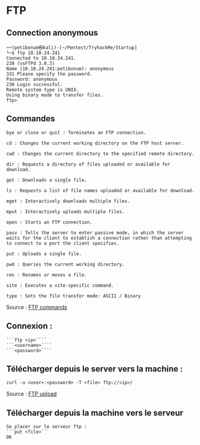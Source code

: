 # FTP

## Connection anonymous

    ──(petibonum㉿kali)-[~/Pentest/TryhackMe/Startup]
    └─$ ftp 10.10.24.241
    Connected to 10.10.24.241.
    220 (vsFTPd 3.0.3)
    Name (10.10.24.241:petibonum): anonymous
    331 Please specify the password.
    Password: anonymous
    230 Login successful.
    Remote system type is UNIX.
    Using binary mode to transfer files.
    ftp> 
## Commandes

    bye or close or quit : Terminates an FTP connection.

    cd : Changes the current working directory on the FTP host server.

    cwd	: Changes the current directory to the specified remote directory.

    dir	: Requests a directory of files uploaded or available for download.

    get	: Downloads a single file.

    ls : Requests a list of file names uploaded or available for download.

    mget : Interactively downloads multiple files.

    mput : Interactively uploads multiple files.

    open : Starts an FTP connection.

    pasv : Tells the server to enter passive mode, in which the server waits for the client to establish a connection rather than attempting to connect to a port the client specifies.

    put	: Uploads a single file.

    pwd	: Queries the current working directory.

    ren	: Renames or moves a file.

    site : Executes a site-specific command.

    type : Sets the file transfer mode: ASCII / Binary

Source : [FTP commands](https://www.ibm.com/docs/en/scbn?topic=SSRJDU/gateway_services/ftp_globalec/SCN_Summary_of_FTP_Client_Commands_b.html)
## Connexion :
    ```ftp <ip>````
    ```<username>````
    ```<password>````

## Télécharger depuis le server vers la machine :

```curl -u <user>:<password> -T <file> ftp://<ip>/``` 

Source : [FTP upload](https://blog.desdelinux.net/en/send-ftp-file-command-only/)

## Télécharger depuis la machine vers le serveur

    Se placer sur le serveur ftp : 
    ```put <file>```
    OK

